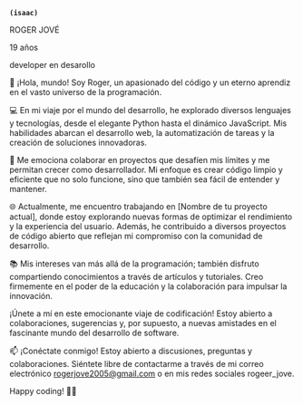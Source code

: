 **`(isaac)`**

ROGER JOVÉ


19 años


developer en desarollo

👋 ¡Hola, mundo! Soy Roger, un apasionado del código y un eterno aprendiz en el vasto universo de la programación.

💻 En mi viaje por el mundo del desarrollo, he explorado diversos lenguajes y tecnologías, desde el elegante Python hasta el dinámico JavaScript. Mis habilidades abarcan el desarrollo web, la automatización de tareas y la creación de soluciones innovadoras.

🚀 Me emociona colaborar en proyectos que desafíen mis límites y me permitan crecer como desarrollador. Mi enfoque es crear código limpio y eficiente que no solo funcione, sino que también sea fácil de entender y mantener.

🌐 Actualmente, me encuentro trabajando en [Nombre de tu proyecto actual], donde estoy explorando nuevas formas de optimizar el rendimiento y la experiencia del usuario. Además, he contribuido a diversos proyectos de código abierto que reflejan mi compromiso con la comunidad de desarrollo.

📚 Mis intereses van más allá de la programación; también disfruto compartiendo conocimientos a través de artículos y tutoriales. Creo firmemente en el poder de la educación y la colaboración para impulsar la innovación.

¡Únete a mí en este emocionante viaje de codificación! Estoy abierto a colaboraciones, sugerencias y, por supuesto, a nuevas amistades en el fascinante mundo del desarrollo de software.

📫 ¡Conéctate conmigo!
Estoy abierto a discusiones, preguntas y colaboraciones. Siéntete libre de contactarme a través de mi correo electrónico rogerjove2005@gmail.com o en mis redes sociales rogeer_jove.

Happy coding! 🚀✨
